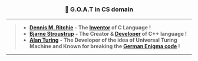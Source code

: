 ### <p align="center"> 👑 G.O.A.T in CS domain  </p>

-----------------------------------------------------

> * [**Dennis M. Ritchie**](https://www.britannica.com/biography/Dennis-M-Ritchie) **- The [Inventor](https://www.youtube.com/watch?v=g3jOJfrOknA) of C Language !** 
> * [**Bjarne Stroustrup**](https://en.wikipedia.org/wiki/Bjarne_Stroustrup) **- The Creator & [Developer](https://www.youtube.com/watch?v=JBjjnqG0BP8) of C++ language !** 
> * [**Alan Turing**](https://www.britannica.com/biography/Alan-Turing) **- The Developer of the idea of Universal Turing Machine and Known for breaking the [German Enigma code](https://www.youtube.com/watch?v=mXZNayEPFKc) !**
-----------------------------------------------------
